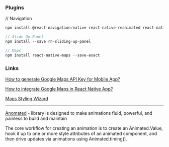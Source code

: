 ### Plugins

// Navigation

```js
npm install @react-navigation/native react-native-reanimated react-native-gesture-handler react-native-screens react-native-safe-area-context @react-native-community/masked-view @react-navigation/stack @react-navigation/bottom-tabs

// Slide Up Panel
npm install --save rn-sliding-up-panel

// Maps
npm install react-native-maps --save-exact
```

### Links

[How to generate Google Maps API Key for Mobile App?](https://www.byprogrammers.com/2020/11/how-to-generate-google-maps-api-key-for-mobile-app/)

[How to integrate Google Maps in React Native App?](https://www.byprogrammers.com/2020/11/how-to-integrate-google-maps-in-react-native-app/)

[Maps Styling Wizard](https://mapstyle.withgoogle.com/)

---

[Anomated](https://reactnative.dev/docs/animated) - library is designed to make animations fluid, powerful, and painless to build and maintain

The core workflow for creating an animation is to create an Animated.Value, hook it up to one or more style attributes of an animated component, and then drive updates via animations using Animated.timing().
